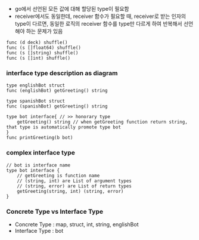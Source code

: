 - go에서 선언된 모든 값에 대해 할당된 type이 필요함
- receiver에서도 동일한데, receiver 함수가 필요할 때, receiver로 받는 인자의 type이 다르면, 동일한 로직의 receiver 함수를 type만 다르게 하여 반복해서 선언해야 하는 문제가 있음

```
func (d deck) shuffle()
func (s []float64) shuffle()
func (s []string) shuffle()
func (s []int) shuffle()
```

### interface type description as diagram
```
type englishBot struct
func (englishBot) getGreeting() string

type spanishBot struct
func (spanishBot) getGreeting() string
```

```
type bot interface{ // >> honorary type
    getGreeting() string // when getGreeting function return string, that type is automatically promote type bot
}
func printGreeting(b bot)
```

### complex interface type
```
// bot is interface name
type bot interface {
    // getGreeting is function name
    // (string, int) are List of argument types
    // (string, error) are List of return types
    getGreeting(string, int) (string, error)
}
```

### Concrete Type vs Interface Type
- Concrete Type : map, struct, int, string, englishBot
- Interface Type : bot